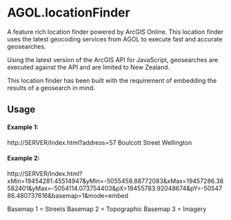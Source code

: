 AGOL.locationFinder
===================

A feature rich location finder powered by ArcGIS Online. This location finder uses the latest geocoding services
from AGOL to execute fast and accurate geosearches.

Using the latest version of the ArcGIS API for JavaScript, geosearches are executed against the API and are limited 
to New Zealand.

This location finder has been built with the requirement of embedding the results of a geosearch in mind.

Usage
-----

#### Example 1:
  http://SERVER/Index.html?address=57 Boulcott Street Wellington

#### Example 2:
  http://SERVER/Index.html?xMin=19454281.45514947&yMin=-5055458.88772083&xMax=19457286.38582401&yMax=-5054114.073754403&pX=19455783.92048674&pY=-5054786.480737616&basemap=1&mode=embed

Basemap 1 = Streets
Basemap 2 = Topographic
Basemap 3 = Imagery
